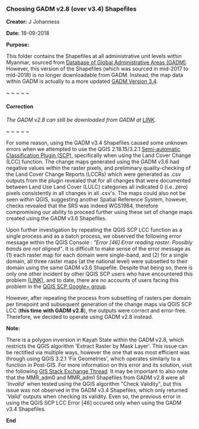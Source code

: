 ### Choosing GADM v2.8 (over v3.4) Shapefiles

**Creator:** J Johanness

**Date:** 18-09-2018


**Purpose:**

This folder contains the Shapefiles at all administrative unit levels within Myanmar, sourced from [Database of Global Administrative Areas (GADM)](https://gadm.org/index.html). However, this version of the Shapefiles (which was sourced in mid-2017 to mid-2018) is no longer downloadable from GADM. Instead, the map data within GADM is actually to a more updated [GADM Version 3.4](https://gadm.org/download_country_v3.html). 

~ ~ ~ ~ ~

#### **Correction**

*The GADM v2.8 can still be downloaded from GADM at [LINK](https://gadm.org/download_country_v2.html).* 

~ ~ ~ ~ ~

For some reason, using the GADM v3.4 Shapefiles caused some unknown errors when we attempted to use the QGIS 2.18.15/3.2.1 [Semi-automatic Classification Plugin (SCP)](https://media.readthedocs.org/pdf/semiautomaticclassificationmanual-v5/latest/semiautomaticclassificationmanual-v5.pdf), specifically when using the Land Cover Change (LCC) function. The change maps generated using the GADM v3.6 had negative values within the raster pixels, and preliminary quality-checking of the Land Cover Change Reports (LCCRs) which were generated as .csv outputs from the plugin revealed that for all changes that were documented between Land Use Land Cover (LULC) categories all indicated 0 (i.e. zero) pixels consistently in all changes in all .csv's. The maps could also not be seen within QGIS, suggesting another Spatial Reference System, however, checks revealed that the SRS was indeed WGS1984, therefore compromising our ability to proceed further using these set of change maps created using the GADM v3.6 Shapefiles.

Upon further investigation by repeating the QGIS SCP LCC function as a single process and as a batch process, we observed the following error message within the QGIS Console : *"Error [46] Error reading raster. Possibly bands are not aligned"*. It is difficult to make sense of the error message as (1) each raster map for each domain were single-band, and (2) for a single domain, all three raster maps (at the national level) were subsetted to their domain using the same GADM v3.6 Shapefile. Despite that being so, there is only one other incident by other QGIS SCP users who have encountered this problem [(LINK)](https://www.facebook.com/groups/SemiAutomaticClassificationPlugin/permalink/1012657092163822/), and to date, there are no accounts of users facing this problem in the [QGIS SCP Google+ group](https://plus.google.com/communities/107833394986612468374/s/Error%20%5B46%5D).

However, after repeating the process from subsetting of rasters per domain per timepoint and subsequent generation of the change maps via QGIS SCP LCC (**this time with GADM v2.8**), the outputs were correct and error-free. Therefore, we decided to operate using GADM v2.8 instead.


**Note:**

There is a polygon inversion in Kayah State within the GADM v2.8, which restricts the QGIS algorithm 'Extract Raster by Mask Layer'. This issue can be rectified via multiple ways, however the one that was most efficient was through using QGIS 3.2.1 'Fix Geometries', which operates similarly to a function in Post-GIS. For more information on this error and its solution, visit the following [GIS Stack Exchange Thread](https://gis.stackexchange.com/questions/292368/fixing-invalid-geometry-self-intersection). It may be important to also note that the MMR_adm0 and MMR_adm1 Shapefiles from GADM v2.8 were all '*Invalid*' when tested using the QGIS algorithm "Check Validity", but this issue was not observed in the GADM v3.4 Shapefiles, which only returned '*Valid*' outputs when checking its validity. Even so, the previous error in using the QGIS SCP LCC Error [46] occured only when using the GADM v3.4 Shapefiles.


**End**
